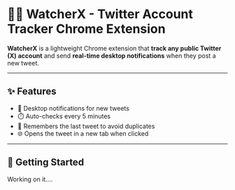 # 🕵️‍♂️ WatcherX - Twitter Account Tracker Chrome Extension

**WatcherX** is a lightweight Chrome extension that **track any public Twitter (X) account** and send **real-time desktop notifications** when they post a new tweet.

---

## ✨ Features

- 🔔 Desktop notifications for new tweets
- ⏱️ Auto-checks every 5 minutes
- 💾 Remembers the last tweet to avoid duplicates
- 🌐 Opens the tweet in a new tab when clicked

---

## 🚀 Getting Started
Working on it....

